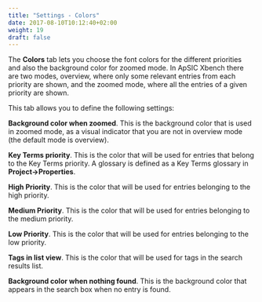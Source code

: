 ```yaml
---
title: "Settings - Colors"
date: 2017-08-10T10:12:40+02:00
weight: 19
draft: false
---
```


The **Colors** tab lets you choose the font colors for the different priorities and also the background color
for zoomed mode. In ApSIC Xbench there are two modes, overview, where only some relevant entries from each
priority are shown, and the zoomed mode, where all the entries of a given priority are shown. 

This tab allows you to define the following settings:

**Background color when zoomed**. This is the background color that is used in zoomed mode, as a visual indicator
that you are not in overview mode (the default mode is overview).

**Key Terms priority**. This is the color that will be used for entries that belong to the Key Terms priority. 
A glossary is defined as a Key Terms glossary in **Project->Properties**.

**High Priority**. This is the color that will be used for entries belonging to the high priority. 

**Medium Priority**. This is the color that will be used for entries belonging to the medium priority.

**Low Priority**. This is the color that will be used for entries belonging to the low priority.

**Tags in list view**. This is the color that will be used for tags in the search results list.

**Background color when nothing found**. This is the background color that appears in the search box when no entry
is found.
